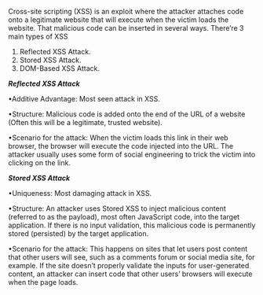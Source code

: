 Cross-site scripting (XSS) is an exploit where the attacker attaches code onto a legitimate website that will execute when the victim loads the website. That malicious code can be inserted in several ways. There’re 3 main types of XSS
1. Reflected XSS Attack.
2. Stored XSS Attack.
3. DOM-Based XSS Attack.


***Reflected XSS Attack***

•Additive Advantage: Most seen attack in XSS.

•Structure: Malicious code is added onto the end of the URL of a website (Often this will be a legitimate, trusted website).
 
•Scenario for the attack: When the victim loads this link in their web browser, the browser will execute the code injected into the URL. The attacker usually uses some form of social engineering to trick the victim into clicking on the link.

***Stored XSS Attack***

•Uniqueness: Most damaging attack in XSS.

•Structure: An attacker uses Stored XSS to inject malicious content (referred to as the payload), most often JavaScript code, into the target application. If there is no input validation, this malicious code is permanently stored (persisted) by the target application.
 
•Scenario for the attack: This happens on sites that let users post content that other users will see, such as a comments forum or social media site, for example. If the site doesn’t properly validate the inputs for user-generated content, an attacker can insert code that other users’ browsers will execute when the page loads. 

